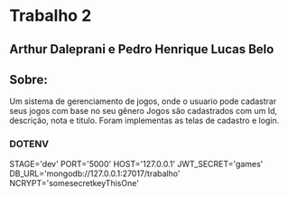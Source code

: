 # Trabalho 2
## Arthur Daleprani e Pedro Henrique Lucas Belo
## Sobre:
Um sistema de gerenciamento de jogos, onde o usuario pode cadastrar seus jogos com base no seu gênero
Jogos são cadastrados com um Id, descrição, nota e titulo.
Foram implementas as telas de cadastro e login.
### DOTENV
STAGE='dev'
PORT='5000'
HOST='127.0.0.1'
JWT_SECRET='games'
DB_URL='mongodb://127.0.0.1:27017/trabalho'
NCRYPT='somesecretkeyThisOne'
